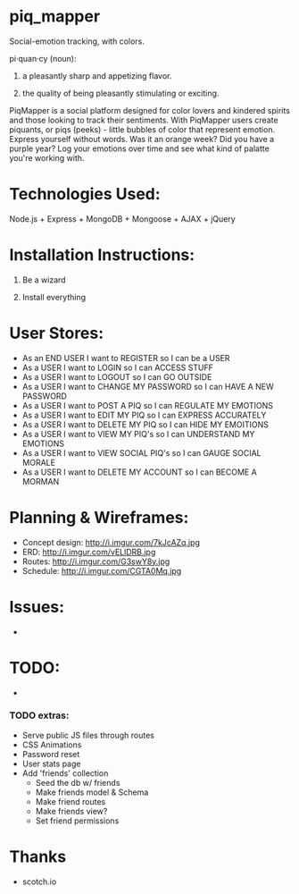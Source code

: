 # piq_mapper
Social-emotion tracking, with colors.

pi·quan·cy (noun):

1. a pleasantly sharp and appetizing flavor.

2. the quality of being pleasantly stimulating or exciting.

PiqMapper is a social platform designed for color lovers and kindered spirits and those looking to track their sentiments. With PiqMapper users create piquants, or piqs (peeks) - little bubbles of color that represent emotion. Express yourself without words. Was it an orange week? Did you have a purple year? Log your emotions over time and see what kind of palatte you're working with.


# Technologies Used:

Node.js + Express + MongoDB + Mongoose + AJAX + jQuery


# Installation Instructions:

1. Be a wizard

2. Install everything


# User Stores:

- As an END USER I want to REGISTER so I can be a USER
- As a USER I want to LOGIN so I can ACCESS STUFF
- As a USER I want to LOGOUT so I can GO OUTSIDE
- As a USER I want to CHANGE MY PASSWORD so I can HAVE A NEW PASSWORD
- As a USER I want to POST A PIQ so I can REGULATE MY EMOTIONS
- As a USER I want to EDIT MY PIQ so I can EXPRESS ACCURATELY
- As a USER I want to DELETE MY PIQ so I can HIDE MY EMOITIONS
- As a USER I want to VIEW MY PIQ's so I can UNDERSTAND MY EMOTIONS
- As a USER I want to VIEW SOCIAL PIQ's so I can GAUGE SOCIAL MORALE
- As a USER I want to DELETE MY ACCOUNT so I can BECOME A MORMAN

# Planning & Wireframes:

- Concept design: http://i.imgur.com/7kJcAZq.jpg
- ERD: http://i.imgur.com/vELlDRB.jpg
- Routes: http://i.imgur.com/G3swY8y.jpg
- Schedule: http://i.imgur.com/CGTA0Mq.jpg


# Issues:
- 

# TODO:
-

### TODO extras: ###
- Serve public JS files through routes
- CSS Animations
- Password reset
- User stats page
- Add 'friends' collection
	* Seed the db w/ friends
	* Make friends model & Schema
	* Make friend routes
	* Make friends view?
	* Set friend permissions


# Thanks
- scotch.io